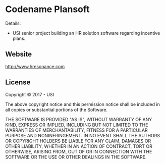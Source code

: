 Codename Plansoft
==============================

Details:

* USI senior project building an HR solution software regarding incentive plans.  

## Website

http://www.hresonance.com

## License

Copyright &copy; 2017 - USI

The above copyright notice and this permission notice shall be included in all copies or substantial portions of the Software.

THE SOFTWARE IS PROVIDED "AS IS", WITHOUT WARRANTY OF ANY KIND, EXPRESS OR IMPLIED, INCLUDING BUT NOT LIMITED TO THE WARRANTIES OF MERCHANTABILITY, FITNESS FOR A PARTICULAR PURPOSE AND NONINFRINGEMENT. IN NO EVENT SHALL THE AUTHORS OR COPYRIGHT HOLDERS BE LIABLE FOR ANY CLAIM, DAMAGES OR OTHER LIABILITY, WHETHER IN AN ACTION OF CONTRACT, TORT OR OTHERWISE, ARISING FROM, OUT OF OR IN CONNECTION WITH THE SOFTWARE OR THE USE OR OTHER DEALINGS IN THE SOFTWARE.
